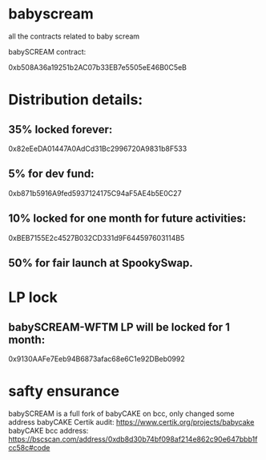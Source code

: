 # babyscream

all the contracts related to baby scream

babySCREAM contract: 

0xb508A36a19251b2AC07b33EB7e5505eE46B0C5eB

# Distribution details:

## 35% locked forever:

0x82eEeDA01447A0AdCd31Bc2996720A9831b8F533 


## 5% for dev fund:  

0xb871b5916A9fed5937124175C94aF5AE4b5E0C27


## 10% locked for one month for future activities: 

0xBEB7155E2c4527B032CD331d9F644597603114B5


## 50% for fair launch at SpookySwap.

# LP lock

## babySCREAM-WFTM LP will be locked for 1 month: 

0x9130AAFe7Eeb94B6873afac68e6C1e92DBeb0992

# safty ensurance
babySCREAM is a full fork of babyCAKE on bcc, only changed some address
babyCAKE Certik audit: https://www.certik.org/projects/babycake
babyCAKE bcc address: https://bscscan.com/address/0xdb8d30b74bf098af214e862c90e647bbb1fcc58c#code
